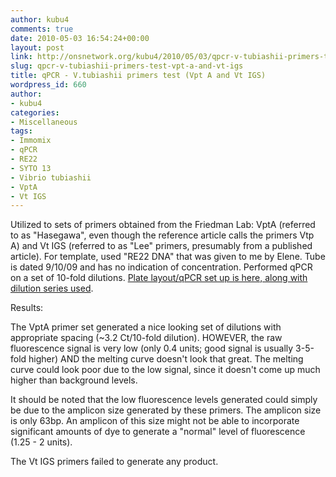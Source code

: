 ```yaml
---
author: kubu4
comments: true
date: 2010-05-03 16:54:24+00:00
layout: post
link: http://onsnetwork.org/kubu4/2010/05/03/qpcr-v-tubiashii-primers-test-vpt-a-and-vt-igs/
slug: qpcr-v-tubiashii-primers-test-vpt-a-and-vt-igs
title: qPCR - V.tubiashii primers test (Vpt A and Vt IGS)
wordpress_id: 660
author:
- kubu4
categories:
- Miscellaneous
tags:
- Immomix
- qPCR
- RE22
- SYTO 13
- Vibrio tubiashii
- VptA
- Vt IGS
---
```


Utilized to sets of primers obtained from the Friedman Lab: VptA (referred to as "Hasegawa", even though the reference article calls the primers Vtp A) and Vt IGS (referred to as "Lee" primers, presumably from a published article). For template, used "RE22 DNA" that was given to me by Elene. Tube is dated 9/10/09 and has no indication of concentration. Performed qPCR on a set of 10-fold dilutions. [Plate layout/qPCR set up is here, along with dilution series used](http://eagle.fish.washington.edu/Arabidopsis/Notebook%20Workup%20Files/20100503-01.jpg).

Results:

The VptA primer set generated a nice looking set of dilutions with appropriate spacing (~3.2 Ct/10-fold dilution). HOWEVER, the raw fluorescence signal is very low (only 0.4 units; good signal is usually 3-5-fold higher) AND the melting curve doesn't look that great. The melting curve could look poor due to the low signal, since it doesn't come up much higher than background levels.

It should be noted that the low fluorescence levels generated could simply be due to the amplicon size generated by these primers. The amplicon size is only 63bp. An amplicon of this size might not be able to incorporate significant amounts of dye to generate a "normal" level of fluorescence (1.25 - 2 units).

The Vt IGS primers failed to generate any product.

